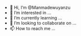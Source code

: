 - 👋 Hi, I’m @Manmadewuyanzu
- 👀 I’m interested in ...
- 🌱 I’m currently learning ...
- 💞️ I’m looking to collaborate on ...
- 📫 How to reach me ...

<!---
cqupt -chenwj
--->
